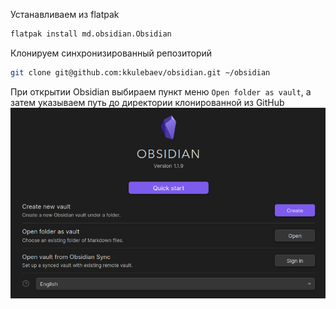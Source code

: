 Устанавливаем из flatpak
```sh
flatpak install md.obsidian.Obsidian
```

Клонируем синхронизированный репозиторий
```sh
git clone git@github.com:kkulebaev/obsidian.git ~/obsidian
```

При открытии Obsidian выбираем пункт меню `Open folder as vault`, а затем указываем путь до директории клонированной из GitHub
![Obsidian Welcome Screen](../Files/obsidian_welcome_screen.png)